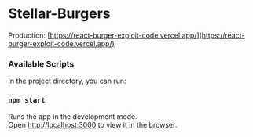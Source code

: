 # Stellar-Burgers

Production: [https://react-burger-exploit-code.vercel.app/](https://react-burger-exploit-code.vercel.app/)

### Available Scripts

In the project directory, you can run:

### `npm start`

Runs the app in the development mode.\
Open [http://localhost:3000](http://localhost:3000) to view it in the browser.



